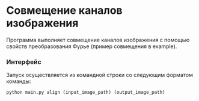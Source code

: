 # Совмещение каналов изображения

Программа выполняет совмещение каналов изображения с помощью свойств преобразования Фурье (пример совмещения в example).

### Интерфейс
Запуск осуществляется из командной строки со следующим форматом команды:
~~~
python main.py align (input_image_path) (output_image_path)
~~~

